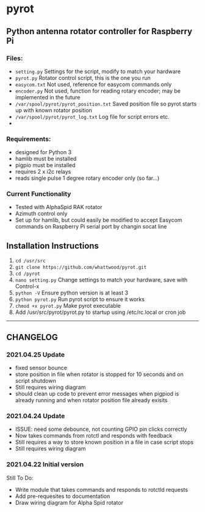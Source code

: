 # pyrot
## Python antenna rotator controller for Raspberry Pi

### Files:
- ```setting.py``` Settings for the script, modify to match your hardware
- ```pyrot.py``` Rotator control script, this is the one you run
- ```easycom.txt``` Not used, reference for easycom commands only
- ```encoder.py``` Not used, function for reading rotary encoder; may be implemented in the future
- ```/var/spool/pyrot/pyrot_position.txt``` Saved position file so pyrot starts up with known rotator position
- ```/var/spool/pyrot/pyrot_log.txt``` Log file for script errors etc.
- 
### Requirements:
- designed for Python 3
- hamlib must be installed
- pigpio must be installed
- requires 2 x i2c relays
- reads single pulse 1 degree rotary encoder only (so far...)

### Current Functionality
- Tested with AlphaSpid RAK rotator
- Azimuth control only
- Set up for hamlib, but could easily be modified to accept Easycom commands on Raspberry Pi serial port by changin socat line

## Installation Instructions

1. ```cd /usr/src```
2. ```git clone https://github.com/whattwood/pyrot.git```
3. ```cd /pyrot```
4. ```nano setting.py``` Change settings to match your hardware, save with Control-x
5. ```python -V``` Ensure python version is at least 3
6. ```python pyrot.py``` Run pyrot script to ensure it works
7. ```chmod +x pyrot.py``` Make pyrot executable
8. Add /usr/src/pyrot/pyrot.py to startup using /etc/rc.local or cron job



-------------------------------------------------------------------
## CHANGELOG

### 2021.04.25 Update
- fixed sensor bounce
- store position in file when rotator is stopped for 10 seconds and on script shutdown
- Still requires wiring diagram
- should clean up code to prevent error messages when pigpiod is already running and when rotator position file already exisits

### 2021.04.24 Update
- ISSUE: need some debounce, not counting GPIO pin clicks correctly
- Now takes commands from rotctl and responds with feedback
- Still requires a way to store known position in a file in case script stops
- Still requires wiring diagram

### 2021.04.22 Initial version
Still To Do:
- Write module that takes commands and responds to rotctld requests
- Add pre-requesites to documentation
- Draw wiring diagram for Alpha Spid rotator
